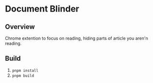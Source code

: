# Document Blinder
## Overview
Chrome extention to focus on reading, hiding parts of article you aren'n reading.
## Build
1. `pnpm install`
2. `pnpm build`